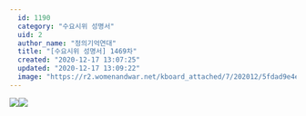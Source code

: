 ```yaml
---
  id: 1190
  category: "수요시위 성명서"
  uid: 2
  author_name: "정의기억연대"
  title: "[수요시위 성명서] 1469차"
  created: "2020-12-17 13:07:25"
  updated: "2020-12-17 13:09:22"
  image: "https://r2.womenandwar.net/kboard_attached/7/202012/5fdad9e4ec8cc2507931.jpg"
---
```

![](https://r2.womenandwar.net/kboard_attached/7/202012/5fdad9e4ec8cc2507931.jpg)![](https://r2.womenandwar.net/kboard_attached/7/202012/5fdad976a01669169320.jpg)